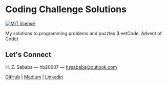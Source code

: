# Coding Challenge Solutions

[![MIT license](https://img.shields.io/badge/License-MIT-blue.svg)](https://opensource.org/licenses/MIT)

My solutions to programming problems and puzzles (LeetCode, Advent of Code)

## Let's Connect

H. Z. Sababa — hb20007 — hzsababa@outlook.com

[GitHub](https://github.com/hb20007) | [Medium](https://medium.com/@hb20007) | [LinkedIn](https://www.linkedin.com/in/hanna-sababa/)
